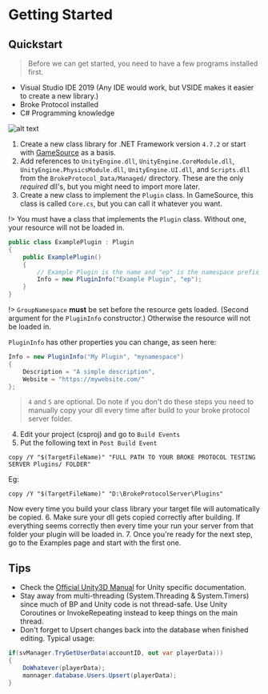 # Getting Started

## Quickstart
> Before we can get started, you need to have a few programs installed first.
- Visual Studio IDE 2019 (Any IDE would work, but VSIDE makes it easier to create a new library.)
- Broke Protocol installed
- C# Programming knowledge  

![alt text](https://brokeprotocol.com/wp-content/uploads/References.png "References")

1. Create a new class library for .NET Framework version `4.7.2` or start with [GameSource](https://github.com/broke-protocol/broke-protocol) as a basis.
2. Add references to ``UnityEngine.dll``, ``UnityEngine.CoreModule.dll``, ``UnityEngine.PhysicsModule.dll``, ``UnityEngine.UI.dll``, and ``Scripts.dll`` from the ``BrokeProtocol_Data/Managed/`` directory. These are the only *required* dll's, but you might need to import more later.
3. Create a new class to implement the ``Plugin`` class. In GameSource, this class is called ``Core.cs``, but you can call it whatever you want.

!> You must have a class that implements the ``Plugin`` class. Without one, your resource will not be loaded in.

```csharp
public class ExamplePlugin : Plugin
{
    public ExamplePlugin()
    {
        // Example Plugin is the name and "ep" is the namespace prefix for command permissions defined in this plugin
        Info = new PluginInfo("Example Plugin", "ep");
    }
}
```

!> ``GroupNamespace`` **must** be set before the resource gets loaded. (Second argument for the ``PluginInfo`` constructor.) Otherwise the resource will not be loaded in.

``PluginInfo`` has other properties you can change, as seen here:
```csharp
Info = new PluginInfo("My Plugin", "mynamespace")
{
    Description = "A simple description",
    Website = "https://mywebsite.com/"
};
```

> ``4`` and ``5`` are optional. Do note if you don't do these steps you need to manually copy your dll every time after build to your broke protocol server folder.  

4. Edit your project (csproj) and go to ``Build Events``
5. Put the following text in ``Post Build Event``
```
copy /Y "$(TargetFileName)" "FULL PATH TO YOUR BROKE PROTOCOL TESTING SERVER Plugins/ FOLDER"
```
Eg:
```
copy /Y "$(TargetFileName)" "D:\BrokeProtocolServer\Plugins"
```
Now every time you build your class library your target file will automatically be copied.
6. Make sure your dll gets copied correctly after building. If everything seems correctly then every time your run your server from that folder your plugin will be loaded in.
7. Once you're ready for the next step, go to the Examples page and start with the first one.

## Tips
- Check the [Official Unity3D Manual](https://docs.unity3d.com/Manual/index.html) for Unity specific documentation.
- Stay away from multi-threading (System.Threading & System.Timers) since much of BP and Unity code is not thread-safe. Use Unity Coroutines or InvokeRepeating instead to keep things on the main thread.
- Don't forget to Upsert changes back into the database when finished editing. Typical usage:
```cs
if(svManager.TryGetUserData(accountID, out var playerData)))
{
    DoWhatever(playerData);
    mannager.database.Users.Upsert(playerData);
}
```
